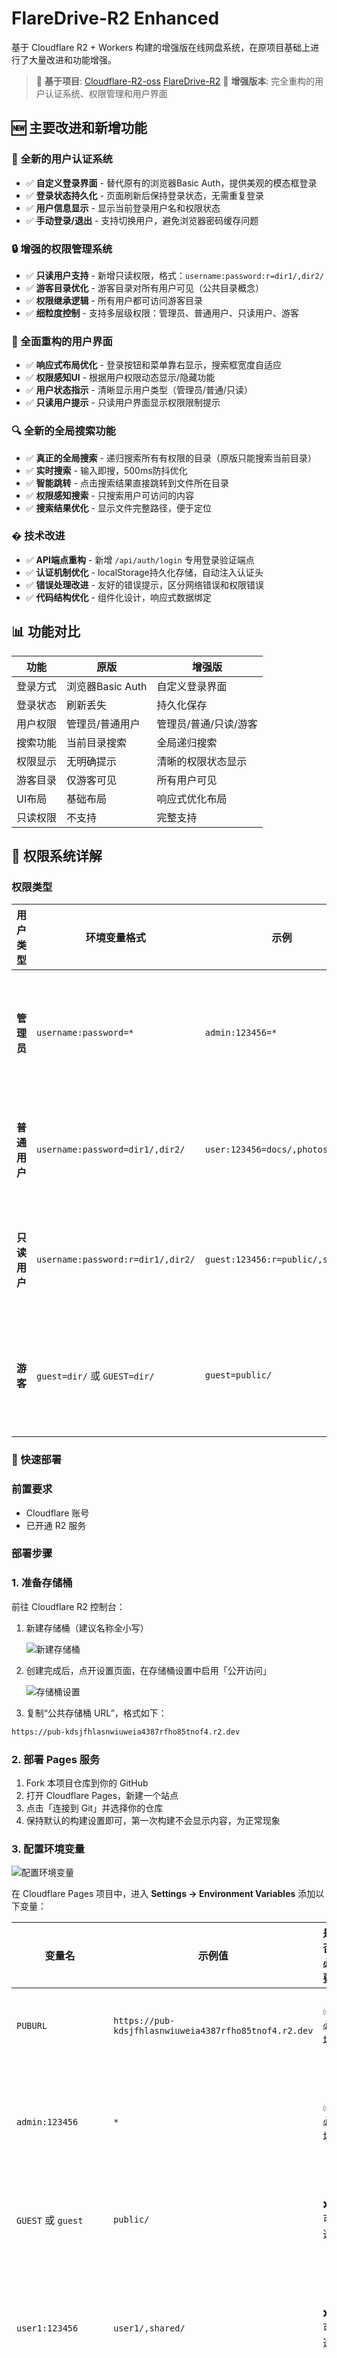 # FlareDrive-R2 Enhanced

基于 Cloudflare R2 + Workers 构建的增强版在线网盘系统，在原项目基础上进行了大量改进和功能增强。

> 📌 **基于项目**: [Cloudflare-R2-oss](https://github.com/ljxi/Cloudflare-R2-oss)
[FlareDrive-R2](https://github.com/willow-god/FlareDrive-R2)
> 🚀 **增强版本**: 完全重构的用户认证系统、权限管理和用户界面

## 🆕 主要改进和新增功能

### 🔐 全新的用户认证系统
- ✅ **自定义登录界面** - 替代原有的浏览器Basic Auth，提供美观的模态框登录
- ✅ **登录状态持久化** - 页面刷新后保持登录状态，无需重复登录
- ✅ **用户信息显示** - 显示当前登录用户名和权限状态
- ✅ **手动登录/退出** - 支持切换用户，避免浏览器密码缓存问题

### 🔒 增强的权限管理系统
- ✅ **只读用户支持** - 新增只读权限，格式：`username:password:r=dir1/,dir2/`
- ✅ **游客目录优化** - 游客目录对所有用户可见（公共目录概念）
- ✅ **权限继承逻辑** - 所有用户都可访问游客目录
- ✅ **细粒度控制** - 支持多层级权限：管理员、普通用户、只读用户、游客

### 🎨 全面重构的用户界面
- ✅ **响应式布局优化** - 登录按钮和菜单靠右显示，搜索框宽度自适应
- ✅ **权限感知UI** - 根据用户权限动态显示/隐藏功能
- ✅ **用户状态指示** - 清晰显示用户类型（管理员/普通/只读）
- ✅ **只读用户提示** - 只读用户界面显示权限限制提示

### 🔍 全新的全局搜索功能
- ✅ **真正的全局搜索** - 递归搜索所有有权限的目录（原版只能搜索当前目录）
- ✅ **实时搜索** - 输入即搜，500ms防抖优化
- ✅ **智能跳转** - 点击搜索结果直接跳转到文件所在目录
- ✅ **权限感知搜索** - 只搜索用户可访问的内容
- ✅ **搜索结果优化** - 显示文件完整路径，便于定位

### �️ 技术改进
- ✅ **API端点重构** - 新增 `/api/auth/login` 专用登录验证端点
- ✅ **认证机制优化** - localStorage持久化存储，自动注入认证头
- ✅ **错误处理改进** - 友好的错误提示，区分网络错误和权限错误
- ✅ **代码结构优化** - 组件化设计，响应式数据绑定

## 📊 功能对比

| 功能 | 原版 | 增强版 |
|------|------|--------|
| 登录方式 | 浏览器Basic Auth | 自定义登录界面 |
| 登录状态 | 刷新丢失 | 持久化保存 |
| 用户权限 | 管理员/普通用户 | 管理员/普通/只读/游客 |
| 搜索功能 | 当前目录搜索 | 全局递归搜索 |
| 权限显示 | 无明确提示 | 清晰的权限状态显示 |
| 游客目录 | 仅游客可见 | 所有用户可见 |
| UI布局 | 基础布局 | 响应式优化布局 |
| 只读权限 | 不支持 | 完整支持 |

## 🎯 权限系统详解

### 权限类型

| 用户类型 | 环境变量格式 | 示例 | 权限说明 |
|---------|-------------|------|---------|
| **管理员** | `username:password=*` | `admin:123456=*` | 🔓 访问所有目录，完整读写权限 |
| **普通用户** | `username:password=dir1/,dir2/` | `user:123456=docs/,photos/` | 📁 访问指定目录，完整读写权限 |
| **只读用户** | `username:password:r=dir1/,dir2/` | `guest:123456:r=public/,shared/` | 👁️ 访问指定目录，只读权限 |
| **游客** | `guest=dir/` 或 `GUEST=dir/` | `guest=public/` | 🌐 未登录用户可访问的公共目录 |

### 🚀 快速部署

### 前置要求

- Cloudflare 账号
- 已开通 R2 服务

### 部署步骤

### 1. 准备存储桶

前往 Cloudflare R2 控制台：

1. 新建存储桶（建议名称全小写）

   ![新建存储桶](https://blog.sztcrs.com/api/attachments/DsVUKdkdzfph/image/create-bucket.png)

2. 创建完成后，点开设置页面，在存储桶设置中启用「公开访问」

   ![存储桶设置](https://blog.sztcrs.com/api/attachments/o7OiiM2AZ3Me/image/r2.dev.png)

3. 复制“公共存储桶 URL”，格式如下：

```txt
https://pub-kdsjfhlasnwiuweia4387rfho85tnof4.r2.dev
```

### 2. 部署 Pages 服务

1. Fork 本项目仓库到你的 GitHub
2. 打开 Cloudflare Pages，新建一个站点
3. 点击「连接到 Git」并选择你的仓库
4. 保持默认的构建设置即可，第一次构建不会显示内容，为正常现象

### 3. 配置环境变量

![配置环境变量](https://blog.sztcrs.com/api/attachments/qiq8Iejmm4F9/image/3.png)

在 Cloudflare Pages 项目中，进入 **Settings → Environment Variables** 添加以下变量：

| 变量名              | 示例值                                                | 是否必要 | 说明                                           |
| ------------------- | ----------------------------------------------------- | -------- | ---------------------------------------------- |
| `PUBURL`            | `https://pub-kdsjfhlasnwiuweia4387rfho85tnof4.r2.dev` | ✅ 必填   | R2 公共存储桶地址                              |
| `admin:123456`      | `*`                                                   | ✅ 必填   | 管理员账号，格式为 `用户名:密码`               |
| `GUEST` 或 `guest`  | `public/`                                             | ❌ 可选   | 游客可访问的公共目录                           |
| `user1:123456`      | `user1/,shared/`                                      | ❌ 可选   | 普通用户及其可读写目录，支持多个目录           |
| `readonly:123456:r` | `public/,shared/`                                     | ❌ 可选   | 只读用户及其可查看目录，只能查看不能修改       |

#### 🔑 权限类型说明

| 用户类型 | 环境变量格式 | 示例 | 权限说明 |
|---------|-------------|------|---------|
| **管理员** | `username:password=*` | `admin:123456=*` | 🔓 访问所有目录，完整读写权限 |
| **普通用户** | `username:password=dir1/,dir2/` | `user:123456=docs/,photos/` | 📁 访问指定目录，完整读写权限 |
| **只读用户** | `username:password:r=dir1/,dir2/` | `guest:123456:r=public/,shared/` | 👁️ 访问指定目录，只读权限 |
| **游客** | `guest=dir/` 或 `GUEST=dir/` | `guest=public/` | 🌐 未登录用户可访问的公共目录 |

<p style="color: red !important; font-weight: bold;">
  ⚠️ 请勿开启 R2 存储桶的公开读写权限！否则你的存储资源可能会被恶意刷爆。
</p>

### 4. 绑定 R2 存储桶

部署完成后：

1. 进入 Cloudflare Pages 项目设置
2. 点击「R2 存储桶」
3. 添加一个绑定，变量名填写为：

```
BUCKET
```

并选择你的 R2 存储桶。

### 5. 重新部署项目

完成所有设置后，回到 Pages 控制台，点击「Deployments」页面右上角的「Trigger Redeploy」以重新部署服务。

### ⚙️ 自定义配置

#### 前端样式修改

由于 Wrangler 部署无法使用传统环境变量注入，我偷懒了，不想写环境变量，但是仍然可以简单的进行修改，请直接修改以下文件：

1. **背景图片**  
   修改文件：`assets/App.vue`  
   
   ```vue
   // 约第 213 行
   export default {
     data: () => ({
       ...
       backgroundImageUrl: "/assets/bg-light.webp"
     }),
   }
   ```
   
2. **页脚链接**  
   修改文件：`assets/Footer.vue`  
   
   ```html
   // 约第四十行
   <script>
   export default {
     name: "Footer",
     data() {
       return {
         homeUrl: "https://www.liushen.fun/",
         blogUrl: "https://blog.liushen.fun/",
         githubUrl: "https://github.com/willow-god",
         emailUrl: "mailto:01@liushen.fun"
       };
     }
   };
   </script>
   ```

#### 权限配置技巧

**基本规则：**
- 使用 `*` 作为值表示拥有所有目录权限
- 目录名必须以 `/` 结尾
- 避免在值的前后添加多余逗号（如 `,dir1/,` 会错误授予全部权限）
- 只读用户在用户名密码后添加 `:r` 标识

**配置示例：**
```bash
# 管理员 - 可访问所有目录
admin:your_strong_password=*

# 普通用户 - 可读写指定目录
alice:alice123=personal/,work/
bob:bob456=projects/,shared/

# 只读用户 - 只能查看指定目录
viewer:viewer789:r=public/,documents/
guest_user:guest123:r=public/

# 游客目录 - 未登录用户可访问
guest=public/
# 或者使用大写
GUEST=public/
```

**权限继承：**
- 所有用户都可以访问游客目录（如 `public/`）
- 只读用户可以查看指定目录和游客目录，但不能修改
- 普通用户可以读写指定目录和游客目录
- 管理员可以访问所有目录

### � 使用指南

#### 🔑 登录系统

1. **访问网站**：未登录时显示游客可访问的内容
2. **点击登录**：点击右上角登录按钮
3. **输入凭据**：输入用户名和密码
4. **自动跳转**：登录成功后显示用户有权限的目录

#### 👥 用户权限说明

**游客用户：**
- 📖 只能查看游客目录（如 `public/`）
- 🚫 无法上传或修改文件
- 🔍 可以搜索游客目录内容

**只读用户：**
- 📖 可以查看指定目录和游客目录
- 📥 可以下载文件
- 🔍 可以搜索有权限的目录
- 🚫 无法上传、删除或修改文件
- 💡 界面显示"(只读)"标识

**普通用户：**
- 📖 可以查看指定目录和游客目录
- 📤 可以上传文件到有权限的目录
- 🗑️ 可以删除和修改有权限目录的文件
- 📁 可以创建文件夹
- 🔍 可以搜索有权限的目录

**管理员用户：**
- 🔓 可以访问所有目录
- 💪 拥有完整的文件管理权限
- 👑 系统最高权限

#### 📁 文件操作

**上传文件：**
- **拖拽上传**：直接拖拽文件到页面
- **点击上传**：点击上传按钮选择文件
- **批量上传**：支持同时上传多个文件

**文件管理：**
- **预览文件**：点击文件名在线预览
- **下载文件**：右键菜单选择下载
- **重命名**：右键菜单选择重命名
- **删除文件**：右键菜单选择删除
- **移动文件**：拖拽到目标文件夹

**文件夹操作：**
- **创建文件夹**：点击上传按钮选择创建文件夹
- **进入文件夹**：点击文件夹名称
- **返回上级**：点击面包屑导航

#### 🔍 搜索功能

1. **输入搜索词**：在顶部搜索框输入关键词（至少2个字符）
2. **实时搜索**：系统自动搜索所有有权限的目录
3. **查看结果**：搜索结果显示文件名和完整路径
4. **快速跳转**：点击搜索结果跳转到文件所在目录

### �🔧 故障排查

1. **登录问题：**
   - 确认用户名密码正确
   - 检查环境变量格式是否正确
   - 只读用户确保添加了 `:r` 后缀

2. **权限问题：**
   - 确认用户有目标目录的访问权限
   - 检查目录名是否以 `/` 结尾
   - 只读用户无法进行写操作

3. **文件上传失败：**
   - 检查 R2 存储桶是否已绑定
   - 确认用户有目标目录的写入权限
   - 只读用户和游客无法上传文件

4. **搜索无结果：**
   - 确认搜索词至少2个字符
   - 检查用户是否有相关目录的访问权限
   - 搜索只在用户有权限的目录中进行

5. **样式未更新：**
   - 清除浏览器缓存
   - 确认修改已提交并重新部署

